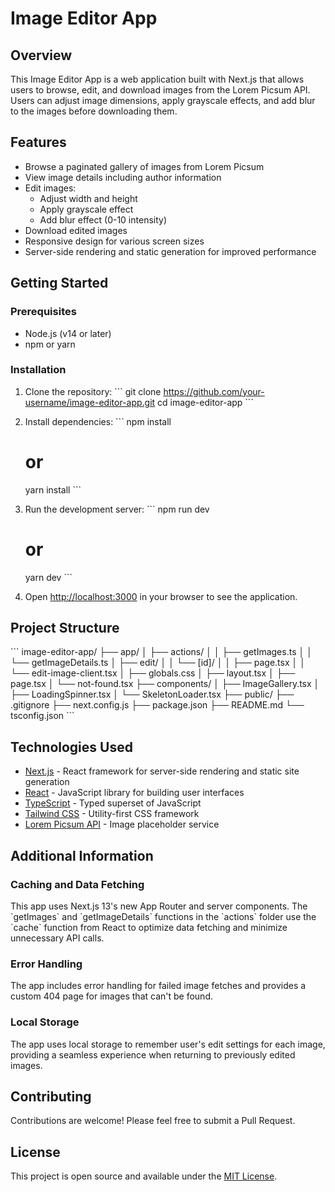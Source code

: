 # Image Editor App

## Overview

This Image Editor App is a web application built with Next.js that allows users to browse, edit, and download images from the Lorem Picsum API. Users can adjust image dimensions, apply grayscale effects, and add blur to the images before downloading them.

## Features

- Browse a paginated gallery of images from Lorem Picsum
- View image details including author information
- Edit images:
  - Adjust width and height
  - Apply grayscale effect
  - Add blur effect (0-10 intensity)
- Download edited images
- Responsive design for various screen sizes
- Server-side rendering and static generation for improved performance

## Getting Started

### Prerequisites

- Node.js (v14 or later)
- npm or yarn

### Installation

1. Clone the repository:
   \`\`\`
   git clone https://github.com/your-username/image-editor-app.git
   cd image-editor-app
   \`\`\`

2. Install dependencies:
   \`\`\`
   npm install

   # or

   yarn install
   \`\`\`

3. Run the development server:
   \`\`\`
   npm run dev

   # or

   yarn dev
   \`\`\`

4. Open [http://localhost:3000](http://localhost:3000) in your browser to see the application.

## Project Structure

\`\`\`
image-editor-app/
├── app/
│ ├── actions/
│ │ ├── getImages.ts
│ │ └── getImageDetails.ts
│ ├── edit/
│ │ └── [id]/
│ │ ├── page.tsx
│ │ └── edit-image-client.tsx
│ ├── globals.css
│ ├── layout.tsx
│ ├── page.tsx
│ └── not-found.tsx
├── components/
│ ├── ImageGallery.tsx
│ ├── LoadingSpinner.tsx
│ └── SkeletonLoader.tsx
├── public/
├── .gitignore
├── next.config.js
├── package.json
├── README.md
└── tsconfig.json
\`\`\`

## Technologies Used

- [Next.js](https://nextjs.org/) - React framework for server-side rendering and static site generation
- [React](https://reactjs.org/) - JavaScript library for building user interfaces
- [TypeScript](https://www.typescriptlang.org/) - Typed superset of JavaScript
- [Tailwind CSS](https://tailwindcss.com/) - Utility-first CSS framework
- [Lorem Picsum API](https://picsum.photos/) - Image placeholder service

## Additional Information

### Caching and Data Fetching

This app uses Next.js 13's new App Router and server components. The \`getImages\` and \`getImageDetails\` functions in the \`actions\` folder use the \`cache\` function from React to optimize data fetching and minimize unnecessary API calls.

### Error Handling

The app includes error handling for failed image fetches and provides a custom 404 page for images that can't be found.

### Local Storage

The app uses local storage to remember user's edit settings for each image, providing a seamless experience when returning to previously edited images.

## Contributing

Contributions are welcome! Please feel free to submit a Pull Request.

## License

This project is open source and available under the [MIT License](LICENSE).
